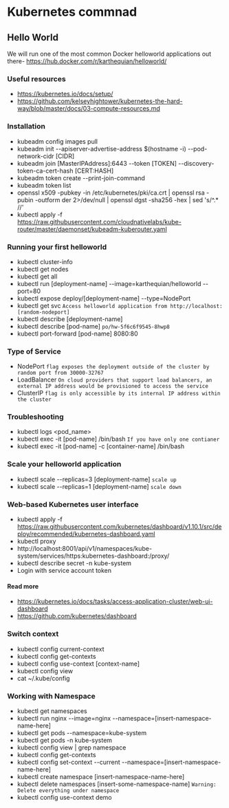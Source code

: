 # Kubernetes commnad
## Hello World
We will run one of the most common Docker helloworld applications out there- https://hub.docker.com/r/karthequian/helloworld/

### Useful resources
* https://kubernetes.io/docs/setup/
* https://github.com/kelseyhightower/kubernetes-the-hard-way/blob/master/docs/03-compute-resources.md

### Installation
* kubeadm config images pull
* kubeadm init --apiserver-advertise-address $(hostname -i) --pod-network-cidr [CIDR]
* kubeadm join [MasterIPAddress]:6443 --token [TOKEN] --discovery-token-ca-cert-hash [CERT:HASH]
* kubeadm token create --print-join-command
* kubeadm token list
* openssl x509 -pubkey -in /etc/kubernetes/pki/ca.crt | openssl rsa -pubin -outform der 2>/dev/null | openssl dgst -sha256 -hex | sed 's/^.* //'
* kubectl apply -f https://raw.githubusercontent.com/cloudnativelabs/kube-router/master/daemonset/kubeadm-kuberouter.yaml

### Running your first helloworld
* kubectl cluster-info
* kubectl get nodes
* kubectl get all
* kubectl run [deployment-name] --image=karthequian/helloworld --port=80
* kubectl expose deploy/[deployment-name] --type=NodePort
* kubectl get svc `Access helloworld application from http://localhost:[random-nodeport]`
* kubectl describe [deployment-name]
* kubectl describe [pod-name] `po/hw-5f6c6f9545-8hwp8`
* kubectl port-forward [pod-name] 8080:80

### Type of Service
* NodePort `flag exposes the deployment outside of the cluster by random port from 30000-32767`
* LoadBalancer `On cloud providers that support load balancers, an external IP address would be provisioned to access the service`
* ClusterIP `flag is only accessible by its internal IP address within the cluster`

###  Troubleshooting
* kubectl logs <pod_name>
* kubectl exec -it [pod-name] /bin/bash `If you have only one contianer`
* kubectl exec -it [pod-name] -c [container-name] /bin/bash


### Scale your helloworld application
* kubectl scale --replicas=3 [deployment-name] `scale up`
* kubectl scale --replicas=1 [deployment-name] `scale down`

### Web-based Kubernetes user interface
* kubectl apply -f https://raw.githubusercontent.com/kubernetes/dashboard/v1.10.1/src/deploy/recommended/kubernetes-dashboard.yaml
* kubectl proxy
* http://localhost:8001/api/v1/namespaces/kube-system/services/https:kubernetes-dashboard:/proxy/
* kubectl describe secret -n kube-system
* Login with service account token

#### Read more
* https://kubernetes.io/docs/tasks/access-application-cluster/web-ui-dashboard
* https://github.com/kubernetes/dashboard

### Switch context
* kubectl config current-context
* kubectl config get-contexts
* kubectl config use-context [context-name]
* kubectl config view
* cat ~/.kube/config

### Working with Namespace
* kubectl get namespaces
* kubectl run nginx --image=nginx --namespace=[insert-namespace-name-here]
* kubectl get pods --namespace=kube-system
* kubectl get pods -n kube-system
* kubectl config view | grep namespace
* kubectl config get-contexts
* kubectl config set-context --current --namespace=[insert-namespace-name-here]
* kubectl create namespace [insert-namespace-name-here]
* kubectl delete namespaces [insert-some-namespace-name] `Warning: Delete everything under namespace`
* kubectl config use-context demo
